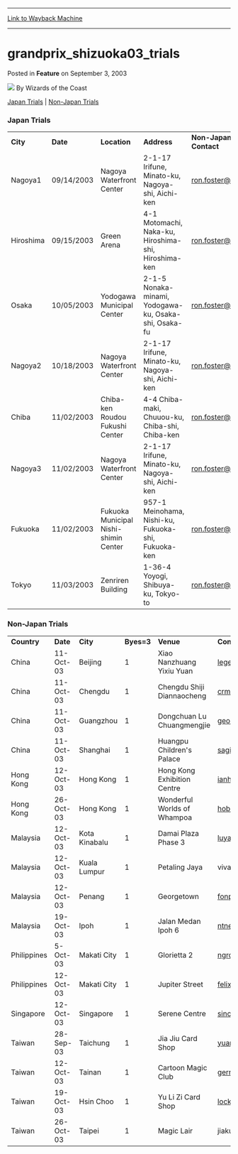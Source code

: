 
---
[Link to Wayback Machine](https://web.archive.org/web/20211024162448/https://magic.wizards.com/en/articles/archive/feature/grandprixshizuoka03trials-2003-09-03)

[_metadata_:wayback_url]:- "https://magic.wizards.com/en/articles/archive/feature/grandprixshizuoka03trials-2003-09-03"
[_metadata_:wayback_raw_url]:- "https://web.archive.org/web/20211024162448id_/https://magic.wizards.com/en/articles/archive/feature/grandprixshizuoka03trials-2003-09-03"
[_metadata_:wayback_capture_timestamp]:- "2021-10-24 16:24:48+00:00"
[_metadata_:description]:- "Japan Trials | Non-Japan Trials Japan TrialsCityDateLocationAddressNon-Japanese Player Contact Nagoya109/14/2003Nagoya Waterfront Center2-1-17 Irifune, Minato-ku, Nagoya-shi, Aichi-kenron.foster@wizards.com Hiroshima09/15/2003Green Arena4-1 Motomachi, Naka-ku, Hiroshima-shi, Hiroshima-kenron.foster@wizards.com Osaka10/05/2003Yodogawa Municipal Center2-1-5 Nonaka-minami,"
[_metadata_:generator]:- "Drupal 7 (http://drupal.org)"
[_metadata_:publish_date]:- "2003-09-03"
---


grandprix\_shizuoka03\_trials
=============================



 Posted in **Feature**
 on September 3, 2003 






![](https://media.magic.wizards.com/styles/auth_small/public/images/person/wizards_author.jpg)
By Wizards of the Coast











[Japan Trials](#japan) | [Non-Japan Trials](#asia)

### Japan Trials



|  |  |  |  |  |
| --- | --- | --- | --- | --- |
| **City** | **Date** | **Location** | **Address** | **Non-Japanese Player Contact** |
| Nagoya1 | 09/14/2003 | Nagoya Waterfront Center | 2-1-17 Irifune, Minato-ku, Nagoya-shi, Aichi-ken | ron.foster@wizards.com |
| Hiroshima | 09/15/2003 | Green Arena | 4-1 Motomachi, Naka-ku, Hiroshima-shi, Hiroshima-ken | ron.foster@wizards.com |
| Osaka | 10/05/2003 | Yodogawa Municipal Center | 2-1-5 Nonaka-minami, Yodogawa-ku, Osaka-shi, Osaka-fu | ron.foster@wizards.com |
| Nagoya2 | 10/18/2003 | Nagoya Waterfront Center | 2-1-17 Irifune, Minato-ku, Nagoya-shi, Aichi-ken | ron.foster@wizards.com |
| Chiba | 11/02/2003 | Chiba-ken Roudou Fukushi Center | 4-4 Chiba-maki, Chuuou-ku, Chiba-shi, Chiba-ken | ron.foster@wizards.com |
| Nagoya3 | 11/02/2003 | Nagoya Waterfront Center | 2-1-17 Irifune, Minato-ku, Nagoya-shi, Aichi-ken | ron.foster@wizards.com |
| Fukuoka | 11/02/2003 | Fukuoka Municipal Nishi-shimin Center | 957-1 Meinohama, Nishi-ku, Fukuoka-shi, Fukuoka-ken | ron.foster@wizards.com |
| Tokyo | 11/03/2003 | Zenriren Building | 1-36-4 Yoyogi, Shibuya-ku, Tokyo-to | ron.foster@wizards.com |

### Non-Japan Trials



|  |  |  |  |  |  |
| --- | --- | --- | --- | --- | --- |
| **Country** | **Date** | **City** | **Byes=3** | **Venue** | **Contact** |
| China | 11-Oct-03 | Beijing  | 1 | Xiao Nanzhuang Yixiu Yuan | legendtony@263.net |
| China | 11-Oct-03 | Chengdu | 1 | Chengdu Shiji Diannaocheng | crm@magicts.com |
| China | 11-Oct-03 | Guangzhou | 1 | Dongchuan Lu Chuangmengjie | georgeli@163.net |
| China | 11-Oct-03 | Shanghai | 1 | Huangpu Children's Palace | sagitta@21cn.com |
| Hong Kong | 12-Oct-03 | Hong Kong | 1 | Hong Kong Exhibition Centre | ianhelio@hotmail.com |
| Hong Kong | 26-Oct-03 | Hong Kong | 1 | Wonderful Worlds of Whampoa | hobbycty@netvigator.com |
| Malaysia | 12-Oct-03 | Kota Kinabalu | 1 | Damai Plaza Phase 3 | luyang23@hotmail.com |
| Malaysia | 12-Oct-03 | Kuala Lumpur | 1 | Petaling Jaya | viva\_citi@yahoo.com |
| Malaysia | 12-Oct-03 | Penang | 1 | Georgetown | fonphone@yahoo.com |
| Malaysia | 19-Oct-03 | Ipoh | 1 | Jalan Medan Ipoh 6 | ntneko@hotmail.com |
| Philippines | 5-Oct-03 | Makati City | 1 | Glorietta 2 | ngrounds@mail.metro.net.ph |
| Philippines | 12-Oct-03 | Makati City | 1 | Jupiter Street | felix.gonzales@intel.com |
| Singapore | 12-Oct-03 | Singapore | 1 | Serene Centre | sinclair@pacific.net.sg |
| Taiwan | 28-Sep-03 | Taichung | 1 | Jia Jiu Card Shop | yuanshin@ms15.hinet.net |
| Taiwan | 12-Oct-03 | Tainan | 1 | Cartoon Magic Club | gerry24.ca@msa.hinet.net |
| Taiwan | 19-Oct-03 | Hsin Choo | 1 | Yu Li Zi Card Shop | lock.cjwen@msa.hinet.net |
| Taiwan | 26-Oct-03 | Taipei | 1 | Magic Lair | jiaku\_tw@sinamail.com |








